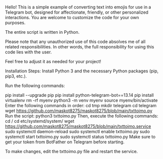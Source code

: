 Hello!
This is a simple example of converting text into emojis for use in a Telegram bot, designed for affectionate, friendly, or other personalized interactions. You are welcome to customize the code for your own purposes.

The entire script is written in Python.

Please note that any unauthorized use of this code absolves me of all related responsibilities. In other words, the full responsibility for using this code lies with the user.

Feel free to adjust it as needed for your project!

Installation Steps:
Install Python 3 and the necessary Python packages (pip, pip3, etc.).

Run the following commands:

pip install --upgrade pip
pip install python-telegram-bot==13.14
pip install virtualenv
rm -rf myenv
python3 -m venv myenv
source myenv/bin/activate
Enter the following commands in order:
cd tmp
mkdir telegram
cd telegram
wget https://github.com/maskot8275/maskot8275/blob/main/txttoimo.py
Run the script:
python3 txttoimo.py
Then, execute the following commands:
cd /
cd etc/systemd/system/
wget https://github.com/maskot8275/maskot8275/blob/main/txttoimo.service
sudo systemctl daemon-reload
sudo systemctl enable txttoimo.py
sudo systemctl start txttoimo.py
sudo systemctl status txttoimo.py
Make sure to get your token from BotFather on Telegram before starting.

To make changes, edit the txttoimo.py file and restart the service.




